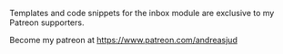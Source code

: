 Templates and code snippets for the inbox module are exclusive to my Patreon supporters.

Become my patreon at https://www.patreon.com/andreasjud
